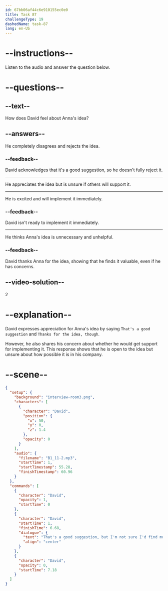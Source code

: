 ```yaml
---
id: 67bb06af44c6e910155ec0e0
title: Task 87
challengeType: 19
dashedName: task-87
lang: en-US
---
```


<!-- (Audio) David: That's a good suggestion, but I'm not sure I'd find much support for implementing it. Thanks for the idea, though. -->

# --instructions--

Listen to the audio and answer the question below.

# --questions--

## --text--

How does David feel about Anna's idea?

## --answers--

He completely disagrees and rejects the idea.

### --feedback--

David acknowledges that it's a good suggestion, so he doesn't fully reject it.

---

He appreciates the idea but is unsure if others will support it.

---

He is excited and will implement it immediately.

### --feedback--

David isn't ready to implement it immediately.

---

He thinks Anna's idea is unnecessary and unhelpful.

### --feedback--

David thanks Anna for the idea, showing that he finds it valuable, even if he has concerns.

## --video-solution--

2

# --explanation--

David expresses appreciation for Anna's idea by saying `That's a good suggestion` and `Thanks for the idea, though`.

However, he also shares his concern about whether he would get support for implementing it. This response shows that he is open to the idea but unsure about how possible it is in his company.

# --scene--

```json
{
  "setup": {
    "background": "interview-room3.png",
    "characters": [
      {
        "character": "David",
        "position": {
          "x": 50,
          "y": 0,
          "z": 1.4
        },
        "opacity": 0
      }
    ],
    "audio": {
      "filename": "B1_11-2.mp3",
      "startTime": 1,
      "startTimestamp": 55.28,
      "finishTimestamp": 60.96
    }
  },
  "commands": [
    {
      "character": "David",
      "opacity": 1,
      "startTime": 0
    },
    {
      "character": "David",
      "startTime": 1,
      "finishTime": 6.68,
      "dialogue": {
        "text": "That's a good suggestion, but I'm not sure I'd find much support for implementing it. Thanks for the idea, though.",
        "align": "center"
      }
    },
    {
      "character": "David",
      "opacity": 0,
      "startTime": 7.18
    }
  ]
}
```
